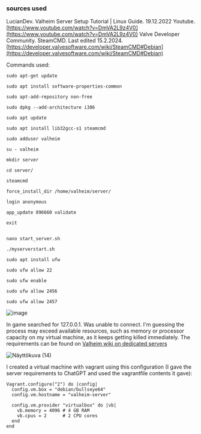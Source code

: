 ### sources used

LucianDev. Valheim Server Setup Tutorial | Linux Guide. 19.12.2022 Youtube. [https://www.youtube.com/watch?v=DmVA2L9z4V0](https://www.youtube.com/watch?v=DmVA2L9z4V0)
Valve Developer Community. SteamCMD. Last edited 15.2.2024. [https://developer.valvesoftware.com/wiki/SteamCMD#Debian](https://developer.valvesoftware.com/wiki/SteamCMD#Debian)

Commands used:

```
sudo apt-get update

sudo apt install software-properties-common

sudo apt-add-repository non-free

sudo dpkg --add-architecture i386

sudo apt update

sudo apt install lib32gcc-s1 steamcmd

sudo adduser valheim

su - valheim

mkdir server

cd server/

steamcmd

force_install_dir /home/valheim/server/

login anonymous

app_update 896660 validate

exit


nano start_server.sh

./myserverstart.sh

sudo apt install ufw

sudo ufw allow 22

sudo ufw enable

sudo ufw allow 2456

sudo ufw allow 2457

```

![image](https://github.com/RonjaVee/Valheim-server/assets/148786247/3a4c1261-9714-4d98-baec-18f2ec613023)


In game searched for 127.0.0.1. Was unable to connect. I'm guessing the process may exceed available resources, such as memory or processor capacity on my virtual machine, as it keeps getting killed immediately. The requirements can be found on [Valheim wiki on dedicated servers](https://valheim.fandom.com/wiki/Dedicated_servers)

![Näyttökuva (14)](https://github.com/RonjaVee/Valheim-server/assets/148786247/e9e117fb-cd49-4b94-bb46-a2c3a52974f1)

I created a virtual machine with vagrant using this configuration (I gave the server requirements to ChatGPT and used the vagrantfile contents it gave):

```
Vagrant.configure("2") do |config|
  config.vm.box = "debian/bullseye64"
  config.vm.hostname = "valheim-server"

  config.vm.provider "virtualbox" do |vb|
    vb.memory = 4096 # 4 GB RAM
    vb.cpus = 2      # 2 CPU cores
  end
end

```







